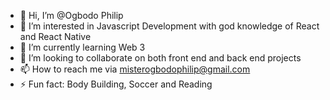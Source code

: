 - 👋 Hi, I’m @Ogbodo Philip
- 👀 I’m interested in Javascript Development with god knowledge of React and React Native
- 🌱 I’m currently learning Web 3
- 💞️ I’m looking to collaborate on both front end and back end projects
- 📫 How to reach me via misterogbodophilip@gmail.com
- ⚡ Fun fact: Body Building, Soccer and Reading

<!---
Theogbodophilip/Theogbodophilip is a ✨ special ✨ repository because its `README.md` (this file) appears on your GitHub profile.
You can click the Preview link to take a look at your changes.
--->
